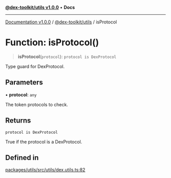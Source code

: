 [**@dex-toolkit/utils v1.0.0**](../README.md) • **Docs**

***

[Documentation v1.0.0](../../../packages.md) / [@dex-toolkit/utils](../README.md) / isProtocol

# Function: isProtocol()

> **isProtocol**(`protocol`): `protocol is DexProtocol`

Type guard for DexProtocol.

## Parameters

• **protocol**: `any`

The token protocols to check.

## Returns

`protocol is DexProtocol`

True if the protocol is a DexProtocol.

## Defined in

[packages/utils/src/utils/dex.utils.ts:82](https://github.com/niZmosis/dex-toolkit/blob/3d8b41b44787b30fbea5de3ab4737662ffb61bc8/packages/utils/src/utils/dex.utils.ts#L82)
